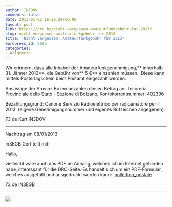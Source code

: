 ```yaml
---
author: IN3DOV
comments: false
date: 2013-01-02 16:28:29+00:00
layout: post
link: https://drc.bz/nicht-vergessen-amateurfunkgebuhr-fur-2013/
slug: nicht-vergessen-amateurfunkgebuhr-fur-2013
title: 'Nicht vergessen: Amateurfunkgebühr für 2013'
wordpress_id: 5925
categories:
- Allgemein
---
```


Wir erinnern, dass alle Inhaber der Amateurfunkgenehmigung,** innerhalb 31. Jänner 2013**, die Gebühr von** 5 €** einzahlen müssen.  Diese kann mittels Posterlagschein beim Postamt eingezahlt werden.

Ansässige der Provinz Bozen bezahlen diesen Betrag an: Tesoreria Provinciale dello Stato - Sezione di Bolzano, Kontokorrentnummer: 402396

Bezahlungsgrund: Canone Servizio Radioelettrico per radioamatore per il 2013  (eigene Genehmigungsnummer und eigenes Rufzeichen angegeben).

73 de Kurt IN3DOV

_______________________________

Nachtrag am 08/01/2013:

In3EGB Gert teilt mit:


Hallo,




vielleicht wäre auch das PDF im Anhang, welches ich im Internet gefunden habe, interessant für die DRC-Seite. Es handelt sich um ein PDF-Formular, welches ausgefüllt und ausgedruckt werden kann:  [bollettino_postale](https://drc.bz/wp-content/uploads/2013/01/bollettino_postale.pdf)




73 de IN3EGB




_______________________________________


![](http://www.arialbino.it/public/bollettinoposta.gif)
